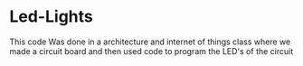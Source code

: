 # Led-Lights
This code Was done in a architecture and internet of things class where we made a circuit board and then used code to program the LED's of the circuit
